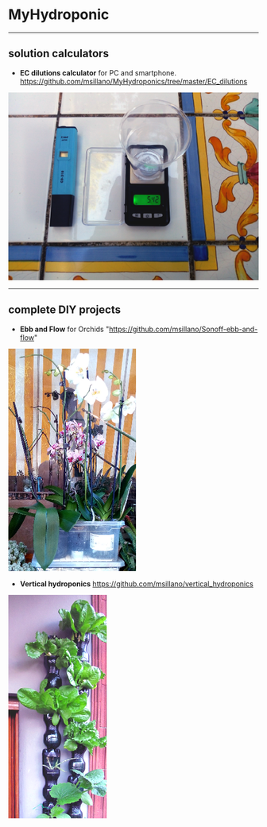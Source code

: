 # MyHydroponic

----------
## solution calculators
 - **EC dilutions calculator** for PC and smartphone. https://github.com/msillano/MyHydroponics/tree/master/EC_dilutions
 
![EC_dilutions](images/dil-ico.png  "see https://github.com/msillano/MyHydroponics/tree/master/EC_dilutions")


--------
## complete DIY projects
 - **Ebb and Flow** for Orchids "https://github.com/msillano/Sonoff-ebb-and-flow" 
 
![Orchids Ebb and Flow](images/rfico.png  "see https://github.com/msillano/Sonoff-ebb-and-flow") 
 - **Vertical hydroponics** https://github.com/msillano/vertical_hydroponics
 
![Vertical](images/vert-ico2.png "see https://github.com/msillano/vertical_hydroponics") 
